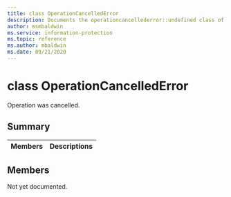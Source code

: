 ```yaml
---
title: class OperationCancelledError 
description: Documents the operationcancellederror::undefined class of the Microsoft Information Protection (MIP) SDK.
author: msmbaldwin
ms.service: information-protection
ms.topic: reference
ms.author: mbaldwin
ms.date: 09/21/2020
---
```


# class OperationCancelledError 
Operation was cancelled.
  
## Summary
 Members                        | Descriptions                                
--------------------------------|---------------------------------------------
  
## Members
Not yet documented.
